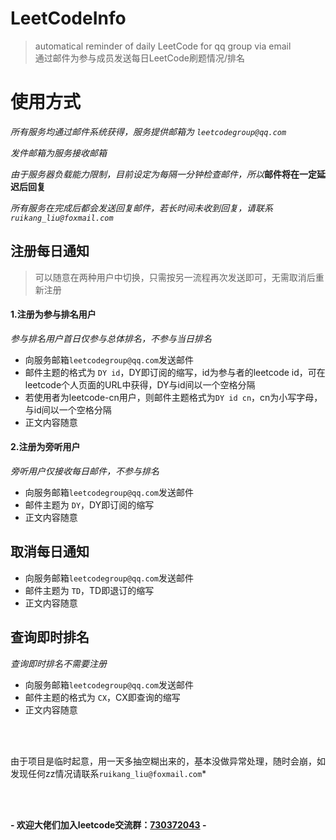 # LeetCodeInfo
> automatical reminder of daily LeetCode for qq group via email  
> 通过邮件为参与成员发送每日LeetCode刷题情况/排名

# 使用方式
*所有服务均通过邮件系统获得，服务提供邮箱为 `leetcodegroup@qq.com`*

*发件邮箱为服务接收邮箱*

*由于服务器负载能力限制，目前设定为每隔一分钟检查邮件，所以*__邮件将在一定延迟后回复__

*所有服务在完成后都会发送回复邮件，若长时间未收到回复，请联系`ruikang_liu@foxmail.com`*

## 注册每日通知
> 可以随意在两种用户中切换，只需按另一流程再次发送即可，无需取消后重新注册
#### 1.注册为参与排名用户

 *参与排名用户首日仅参与总体排名，不参与当日排名*
- 向服务邮箱`leetcodegroup@qq.com`发送邮件
- 邮件主题的格式为 `DY id`，DY即订阅的缩写，id为参与者的leetcode id，可在leetcode个人页面的URL中获得，DY与id间以一个空格分隔
- 若使用者为leetcode-cn用户，则邮件主题格式为`DY id cn`，cn为小写字母，与id间以一个空格分隔
- 正文内容随意

#### 2.注册为旁听用户

 *旁听用户仅接收每日邮件，不参与排名*
- 向服务邮箱`leetcodegroup@qq.com`发送邮件
- 邮件主题为 `DY`，DY即订阅的缩写
- 正文内容随意

## 取消每日通知
- 向服务邮箱`leetcodegroup@qq.com`发送邮件
- 邮件主题为 `TD`，TD即退订的缩写
- 正文内容随意

## 查询即时排名
 *查询即时排名不需要注册*
- 向服务邮箱`leetcodegroup@qq.com`发送邮件
- 邮件主题的格式为 `CX`，CX即查询的缩写
- 正文内容随意
  
<br><br>

由于项目是临时起意，用一天多抽空糊出来的，基本没做异常处理，随时会崩，如发现任何zz情况请联系`ruikang_liu@foxmail.com`*

<br><br>
  
__- 欢迎大佬们加入leetcode交流群：[730372043](//shang.qq.com/wpa/qunwpa?idkey=1a705940f91fff749a5048d09a5382b81e1fac23ffe33a4bd223120f4a6e37de) -__
